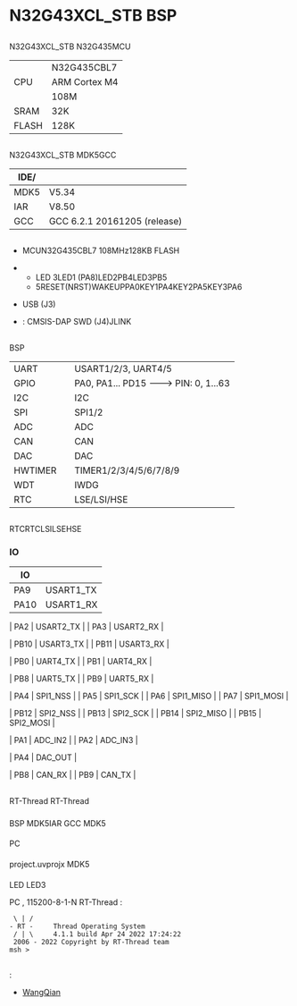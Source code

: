 # N32G43XCL_STB BSP 

## 

N32G43XCL_STB N32G435MCU

|       |           |
| --------- | ------------- |
|   | N32G435CBL7   |
| CPU       | ARM Cortex M4 |
|       | 108M          |
| SRAM  | 32K           |
| FLASH | 128K          |

## 

N32G43XCL_STB MDK5GCC

| IDE/ |                     |
| ---------- | ---------------------------- |
| MDK5       | V5.34                        |
| IAR        | V8.50                        |
| GCC        | GCC 6.2.1 20161205 (release) |

## 

- MCUN32G435CBL7 108MHz128KB FLASH
- 
  - LED 3LED1 (PA8)LED2PB4LED3PB5
  - 5RESET(NRST)WAKEUPPA0KEY1PA4KEY2PA5KEY3PA6

- USB (J3)
- :  CMSIS-DAP SWD (J4)JLINK

## 

 BSP 

|       |   |                                  |
| --------- | --------  | -------------------------------------|
| UART      |       | USART1/2/3, UART4/5                  |
| GPIO      |       | PA0, PA1... PD15 ---> PIN: 0, 1...63 |
| I2C       |       | I2C                              |
| SPI       |       | SPI1/2                               |
| ADC       |       | ADC                                  |
| CAN       |       | CAN                                  |
| DAC       |       | DAC                                  |
| HWTIMER   |       | TIMER1/2/3/4/5/6/7/8/9               |
| WDT       |       | IWDG                                 |
| RTC       |       | LSE/LSI/HSE                | 

## 

RTCRTCLSILSEHSE

### IO

| IO |  |
| ---- | -------------- |
| PA9  | USART1_TX      |
| PA10 | USART1_RX      |

| PA2  | USART2_TX      |
| PA3  | USART2_RX      |

| PB10 | USART3_TX      |
| PB11 | USART3_RX      |

| PB0  | UART4_TX       |
| PB1  | UART4_RX       |

| PB8  | UART5_TX       |
| PB9  | UART5_RX       |

| PA4  | SPI1_NSS       |
| PA5  | SPI1_SCK       |
| PA6  | SPI1_MISO      |
| PA7  | SPI1_MOSI      |

| PB12 | SPI2_NSS       |
| PB13 | SPI2_SCK       |
| PB14 | SPI2_MISO      |
| PB15 | SPI2_MOSI      |

| PA1  | ADC_IN2        |
| PA2  | ADC_IN3        |

| PA4  | DAC_OUT        |

| PB8  | CAN_RX         |
| PB9  | CAN_TX         |

## 

 RT-Thread  RT-Thread 

### 

 BSP  MDK5IAR GCC  MDK5 

#### 

 PC

#### 

 project.uvprojx  MDK5 

#### 

 LED LED3 

 PC , 115200-8-1-N RT-Thread :

```
 \ | /
- RT -     Thread Operating System
 / | \     4.1.1 build Apr 24 2022 17:24:22
 2006 - 2022 Copyright by RT-Thread team
msh >
```

## 



## 

:

- [WangQian](https://github.com/NationsHuanghanbin)
